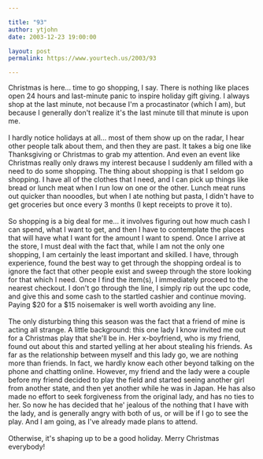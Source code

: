 ```yaml
---

title: "93"
author: ytjohn
date: 2003-12-23 19:00:00

layout: post
permalink: https://www.yourtech.us/2003/93

---
```

Christmas is here... time to go shopping, I say.  There is nothing like places open 24 hours and last-minute panic to inspire holiday gift giving.  I always shop at the last minute, not because I'm a procastinator (which I am), but because I generally don't realize it's the last minute till that minute is upon me.<br /><br />
I hardly notice holidays at all... most of them show up on the radar, I hear other people talk about them, and then they are past.  It takes a big one like Thanksgiving or Christmas to grab my attention.  And even an event like Christmas really only draws my interest because I suddenly am filled with a need to do some shopping.  The thing about shopping is that I seldom go shopping.  I have all of the clothes that I need, and I can pick up things like bread or lunch meat when I run low on one or the other.  Lunch meat runs out quicker than nooodles, but when I ate nothing but pasta, I didn't have to get groceries but once every 3 months (I kept receipts to prove it to).<br /><br />
So shopping is a big deal for me... it involves figuring out how much cash I can spend, what I want to get, and then I have to contemplate the places that will have what I want for the amount I want to spend.  Once I arrive at the store, I must deal with the fact that, while I am not the only one shopping, I am certainly the least important and skilled.  I have, through experience, found the best way to get through the shopping ordeal is to ignore the fact that other people exist and sweep through the store looking for that which I need.  Once I find the item(s), I immediately proceed to the nearest checkout.  I don't go through the line, I simply rip out the upc code, and give this and some cash to the startled cashier and continue moving.  Paying $20 for a $15 noisemaker is well worth avoiding any line.<br /><br />
The only disturbing thing this season was the fact that a friend of mine is acting all strange.  A little background: this one lady I know invited me out for a Christmas play that she'll be in.  Her x-boyfriend, who is my friend, found out about this and started yelling at her about stealing his friends.  As far as the relationship between myself and this lady go, we are nothing more than friends.  In fact, we hardly know each other beyond talking on the phone and chatting online.  However, my friend and the lady were a couple before my friend decided to play the field and started seeing another girl from another state, and then yet another while he was in Japan.  He has also made no effort to seek forgiveness from the original lady, and has no ties to her.  So now he has decided that he' jealous of the nothing that I have with the lady, and is generally angry with both of us, or will be if I go to see the play.  And I am going, as I've already made plans to attend.<br /><br />
Otherwise, it's shaping up to be a good holiday.  Merry Christmas everybody!
